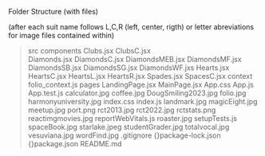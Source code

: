 Folder Structure (with files)

(after each suit name follows L,C,R (left, center, rigth) or letter abreviations for image files contained within)

> src
  > components
    Clubs.jsx
    ClubsC.jsx       
    Diamonds.jsx
    DiamondsC.jsx
    DiamondsMEB.jsx
    DiamondsMF.jsx
    DiamondsSB.jsx
    DiamondsSG.jsx
    DiamondsWF.jxs
    Hearts.jsx
    HeartsC.jsx
    HeartsL.jsx
    HeartsR.jsx
    Spades.jsx
    SpacesC.jsx
  > context
    folio_context.js
  > pages
    LandingPage.jsx
    MainPage.jsx
  App.css
  App.js
  App.test.js
  calculator.jpg
  coffee.jpg 
  DougSmiling2023.jpg
  folio.jpg
  harmonyuniversity.jpg
  index.css
  index.js
  landmark.jpg
  magicEight.jpg
  meetup.jpg
  port.png
  rct2013.jpg
  rct2022.jpg
  rctstats.png
  reactimgmovies.jpg
  reportWebVitals.js
  roaster.jpg
  setupTests.js
  spaceBook.jpg
  starlake.jpeg
  studentGrader.jpg
  totalvocal.jpg
  vesuviana.jpg
  wordFind.jpg
  .gitignore
  {}package-lock.json
  {}package.json
  README.md
